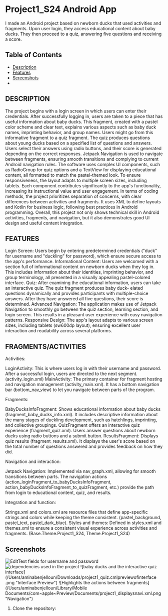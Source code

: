 # Project1_S24 Android App

I made an Android project based on newborn ducks that used activities and fragments. Upon user login, 
they access educational content about baby ducks. They then proceed to a quiz, answering five questions 
and receiving a score.

## Table of Contents

- [Description](#description)
- [Features](#features)
- [Screenshots](#screenshots)
- 
## DESCRIPTION

The project begins with a login screen in which users can enter their credentials. After 
successfully logging in, users are taken to a piece that has useful information about baby ducks. 
This fragment, created with a pastel color scheme and clear text, explains various aspects such as 
baby duck names, imprinting behavior, and group names. Users might go from this informative fragment
to a quiz fragment. The quiz produces questions about young ducks based on a specified list of 
questions and answers. Users select their answers using radio buttons, and their score is generated 
depending on the correct responses. Jetpack Navigation is used to navigate between fragments, 
ensuring smooth transitions and complying to current Android navigation rules. The software uses 
complex UI components, such as RadioGroup for quiz options and a TextView for displaying educational 
content, all formatted to match the pastel-themed look. To ensure responsiveness, the layout adapts 
to multiple screen sizes, including tablets. Each component contributes significantly to the app's 
functionality, increasing its instructional value and user engagement. In terms of coding methods, 
the project prioritizes separation of concerns, with clear differences between activities and 
fragments. It uses XML to define layouts and Kotlin for business logic, following best practices in 
Android programming. Overall, this project not only shows technical skill in Android activities, 
fragments, and navigation, but it also demonstrates good UI design and useful content integration.

## FEATURES 

Login Screen: Users begin by entering predetermined credentials ("duck" for username and "duckling" 
for password), which ensure secure access to the app's performance.
Informational Content: Users are welcomed with a section full of informational content on newborn 
ducks when they log in. This includes information about their identities, imprinting behavior, and 
group terminology, all presented in a visually appealing pastel-colored interface.
Quiz: After examining the educational information, users can take an interactive quiz. 
The quiz fragment produces baby duck- elated questions dynamically and provides participants with 
multiple-choice answers. After they have answered all five questions, their score is determined.
Advanced Navigation: The application makes use of Jetpack Navigation to smoothly go between the quiz
section, learning section, and login screen. This results in a pleasant user experience with easy 
navigation patterns.
Responsive Design: The app's layout adapts to various screen sizes, including tablets 
(sw600dp layout), ensuring excellent user interaction and readability across several platforms.




## FRAGMENTS/ACTIVITIES

Activities:

LoginActivity: This is where users log in with their username and password. After a successful login, 
users are directed to the next segment. (activity_login.xml)
MainActivity: The primary container for fragment hosting and navigation management 
(activity_main.xml). It has a bottom navigation bar (bottom_nav_view) to let you navigate between 
parts of the program.

Fragments:

BabyDucksInfoFragment: Shows educational information about baby ducks (fragment_baby_ducks_info.xml). 
It includes descriptive information about the many stages of duckling development, such as 
hatchlings, imprinting, and collective groupings.
QuizFragment offers an interactive quiz experience (fragment_quiz.xml). Users answer questions about
newborn ducks using radio buttons and a submit button.
ResultsFragment: Displays quiz results (fragment_results.xml). It displays the user's score based on 
the total number of questions answered and provides feedback on how they did.

Navigation and interaction:

Jetpack Navigation: Implemented via nav_graph.xml, allowing for smooth transitions between parts. 
The navigation actions 
(action_loginFragment_to_babyDucksInfoFragment, action_babyDucksInfoFragment_to_quizFragment, etc.) 
provide the path from login to educational content, quiz, and results.

Integration and function:

Strings.xml and colors.xml are resource files that define app-specific strings and colors while 
keeping the theme consistent. (pastel_background, pastel_text, pastel_dark_blue).
Styles and themes: Defined in styles.xml and themes.xml to ensure a consistent visual experience 
across activities and fragments. (Base.Theme.Project1_S24, Theme.Project1_S24)


## Screenshots

![EditText fields for username and password](/Users/aminabenjelloun/Downloads/project1_babyduckinfo.png "LOGIN SCREENSHOT SAMPLE LOOK")
![dependencies used in the project](/Users/aminabenjelloun/Downloads/project1_dependenciesused.png "Dependencies USED")
![baby ducks and the interactive quiz interface](/Users/aminabenjelloun/Downloads/project1_quiz.cmlpreviewofinterface .png "Interface Preview")
![Highlights the actions between fragments](/Users/aminabenjelloun/Library/Mobile Documents/com~apple~Preview/Documents/project1_displaysnavi.xml.png "Navigation")

1. Clone the repository:
